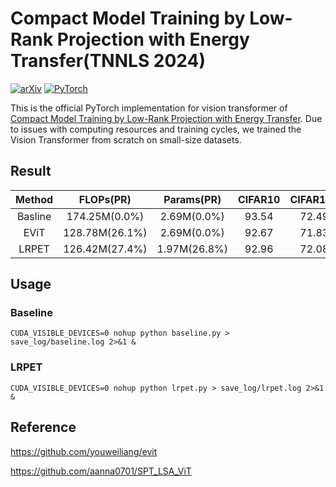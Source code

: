 # Compact Model Training by Low-Rank Projection with Energy Transfer(TNNLS 2024)

[![arXiv](https://img.shields.io/badge/arxiv-2204.05566-b31b1b?style=plastic&color=b31b1b&link=https%3A%2F%2Farxiv.org%2Fabs%2F2311.17132)](https://arxiv.org/abs/2204.05566)
<a href="https://pytorch.org/get-started/locally/"><img alt="PyTorch" src="https://img.shields.io/badge/PyTorch-ee4c2c?logo=pytorch&logoColor=white"></a>

This is the official PyTorch implementation for vision transformer of [Compact Model Training by Low-Rank Projection with Energy Transfer](https://arxiv.org/abs/2204.05566). Due to issues with
computing resources and training cycles, we trained the Vision Transformer from scratch on small-size datasets.

## Result
| Method  | FLOPs(PR) | Params(PR) | CIFAR10 | CIFAR100 |
|:--------:|:--------:|:--------:|:--------:|:--------:|
| Basline  | 174.25M(0.0%)  | 2.69M(0.0%)  | 93.54  | 72.49  |
| EViT  | 128.78M(26.1%)  | 2.69M(0.0%) |  92.67  | 71.83  |
| LRPET  | 126.42M(27.4%) | 1.97M(26.8%)  |  92.96  | 72.08  |

## Usage
### Baseline
```
CUDA_VISIBLE_DEVICES=0 nohup python baseline.py > save_log/baseline.log 2>&1 &
```

### LRPET
```
CUDA_VISIBLE_DEVICES=0 nohup python lrpet.py > save_log/lrpet.log 2>&1 &
```

## Reference
https://github.com/youweiliang/evit

https://github.com/aanna0701/SPT_LSA_ViT